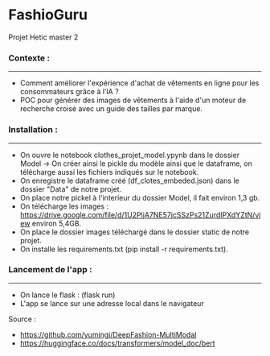# FashioGuru
Projet Hetic master 2

### Contexte :
-----------------------

- Comment améliorer l'expérience d'achat de vêtements en ligne pour les consommateurs grâce à l’IA ?
- POC pour générer des images de vêtements à l'aide d'un moteur de recherche croisé avec un guide des tailles par marque.

### Installation :
-----------------------

- On ouvre le notebook clothes_projet_model.ypynb dans le dossier Model -> On créer ainsi le pickle du modèle ainsi que le dataframe, on télécharge aussi les fichiers indiqués sur le notebook.
- On enregistre le dataframe créé (df_clotes_embeded.json) dans le dossier "Data" de notre projet.
- On place notre pickel à l'interieur du dossier Model, il fait environ 1,3 gb.
- On télécharge les images : https://drive.google.com/file/d/1U2PljA7NE57jcSSzPs21ZurdIPXdYZtN/view  environ 5,4GB.
- On place le dossier images téléchargé dans le dossier static de notre projet.
- On installe les requirements.txt (pip install -r requirements.txt).

### Lancement de l'app :
-----------------------

- On lance le flask : (flask run)
- L'app se lance sur une adresse local dans le navigateur

Source : 
- https://github.com/yumingj/DeepFashion-MultiModal
- https://huggingface.co/docs/transformers/model_doc/bert
